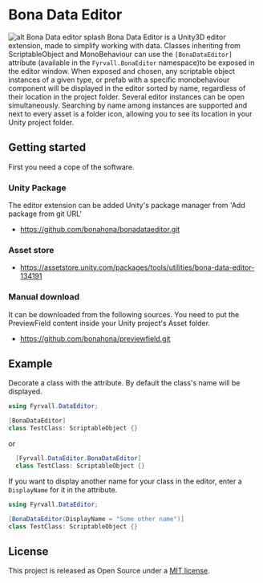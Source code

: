 # Bona Data Editor
![alt Bona Data editor splash](http://gamedevelopersplayground.com/files/38100729-e7d9-4164-825d-64b35ecd929e.webp)
Bona Data Editor is a Unity3D editor extension, made to simplify working with data. 
Classes inheriting from ScriptableObject and MonoBehaviour can use the ``[BonaDataEditor]``
attribute (available in the ``Fyrvall.BonaEditor`` namespace)to be exposed in the editor window.
When exposed and chosen, any scriptable object instances of a given type, or prefab with a specific
monobehaviour component will be displayed in the editor sorted by name, regardless of their
location in the project folder.
Several editor instances can be open simultaneously. Searching by name among instances are supported and
next to every asset is a folder icon, allowing you to see its location in your Unity project folder.

## Getting started
First you need a cope of the software. 

### Unity Package
The editor extension can be added Unity's package manager from 'Add package from git URL'
* <https://github.com/bonahona/bonadataeditor.git>


### Asset store
* <https://assetstore.unity.com/packages/tools/utilities/bona-data-editor-134191>

### Manual download
It can be downloaded from the following sources.
You need to put the PreviewField content inside your Unity project's Asset folder.
* <https://github.com/bonahona/previewfield.git>

## Example
Decorate a class with the attribute. By default the class's name will be displayed.
```cs
using Fyrvall.DataEditor;

[BonaDataEditor]
class TestClass: ScriptableObject {}
```
or
```cs
  [Fyrvall.DataEditor.BonaDataEditor]
  class TestClass: ScriptableObject {}
  ```
If you want to display another name for your class in the editor, enter a `DisplayName` for it in the attribute.
```cs
using Fyrvall.DataEditor;

[BonaDataEditor(DisplayName = "Some other name")]
class TestClass: ScriptableObject {}
```

## License
This project is released as Open Source under a [MIT license](https://opensource.org/licenses/MIT).
